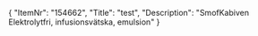{
  "ItemNr": "154662",
  "Title": "test",
  "Description": "SmofKabiven Elektrolytfri, infusionsvätska, emulsion"
}